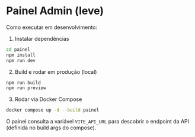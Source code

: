 Painel Admin (leve)
===================

Como executar em desenvolvimento:

1. Instalar dependências

```bash
cd painel
npm install
npm run dev
```

2. Build e rodar em produção (local)

```bash
npm run build
npm run preview
```

3. Rodar via Docker Compose

```bash
docker compose up -d --build painel
```

O painel consulta a variável `VITE_API_URL` para descobrir o endpoint da API (definida no build args do compose).
